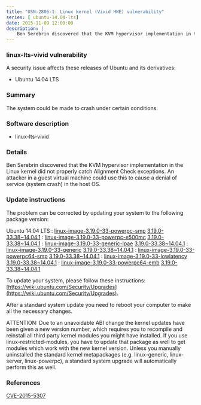 ```yaml
---
title: "USN-2806-1: Linux kernel (Vivid HWE) vulnerability"
series: [ ubuntu-14.04-lts]
date: 2015-11-09 12:00:00
description: |
    Ben Serebrin discovered that the KVM hypervisor implementation in the Linux kernel did not properly catch Alignment Check exceptions. An attacker in a guest virtual machine could use this to cause a denial of service (system crash) in the host OS. 
--- 
```

 
### linux-lts-vivid vulnerability

A security issue affects these releases of Ubuntu and its derivatives:

* Ubuntu 14.04 LTS

### Summary

The system could be made to crash under certain conditions. 

### Software description

* linux-lts-vivid 

### Details

Ben Serebrin discovered that the KVM hypervisor implementation in the Linux kernel did not properly catch Alignment Check exceptions. An attacker in a guest virtual machine could use this to cause a denial of service (system crash) in the host OS. 

### Update instructions

The problem can be corrected by updating your system to the following package version:

Ubuntu 14.04 LTS
 : [linux-image-3.19.0-33-powerpc-smp](https://launchpad.net/ubuntu/+source/linux-lts-vivid) <span> [3.19.0-33.38~14.04.1](https://launchpad.net/ubuntu/+source/linux-lts-vivid/3.19.0-33.38~14.04.1) </span> 
 : [linux-image-3.19.0-33-powerpc-e500mc](https://launchpad.net/ubuntu/+source/linux-lts-vivid) <span> [3.19.0-33.38~14.04.1](https://launchpad.net/ubuntu/+source/linux-lts-vivid/3.19.0-33.38~14.04.1) </span> 
 : [linux-image-3.19.0-33-generic-lpae](https://launchpad.net/ubuntu/+source/linux-lts-vivid) <span> [3.19.0-33.38~14.04.1](https://launchpad.net/ubuntu/+source/linux-lts-vivid/3.19.0-33.38~14.04.1) </span> 
 : [linux-image-3.19.0-33-generic](https://launchpad.net/ubuntu/+source/linux-lts-vivid) <span> [3.19.0-33.38~14.04.1](https://launchpad.net/ubuntu/+source/linux-lts-vivid/3.19.0-33.38~14.04.1) </span> 
 : [linux-image-3.19.0-33-powerpc64-smp](https://launchpad.net/ubuntu/+source/linux-lts-vivid) <span> [3.19.0-33.38~14.04.1](https://launchpad.net/ubuntu/+source/linux-lts-vivid/3.19.0-33.38~14.04.1) </span> 
 : [linux-image-3.19.0-33-lowlatency](https://launchpad.net/ubuntu/+source/linux-lts-vivid) <span> [3.19.0-33.38~14.04.1](https://launchpad.net/ubuntu/+source/linux-lts-vivid/3.19.0-33.38~14.04.1) </span> 
 : [linux-image-3.19.0-33-powerpc64-emb](https://launchpad.net/ubuntu/+source/linux-lts-vivid) <span> [3.19.0-33.38~14.04.1](https://launchpad.net/ubuntu/+source/linux-lts-vivid/3.19.0-33.38~14.04.1) </span> 

To update your system, please follow these instructions: [https://wiki.ubuntu.com/Security/Upgrades](https://wiki.ubuntu.com/Security/Upgrades).

After a standard system update you need to reboot your computer to make all the necessary changes.

ATTENTION: Due to an unavoidable ABI change the kernel updates have been given a new version number, which requires you to recompile and reinstall all third party kernel modules you might have installed. If you use linux-restricted-modules, you have to update that package as well to get modules which work with the new kernel version. Unless you manually uninstalled the standard kernel metapackages (e.g. linux-generic, linux-server, linux-powerpc), a standard system upgrade will automatically perform this as well. 

### References

 [CVE-2015-5307](http://people.ubuntu.com/~ubuntu-security/cve/CVE-2015-5307)
 
